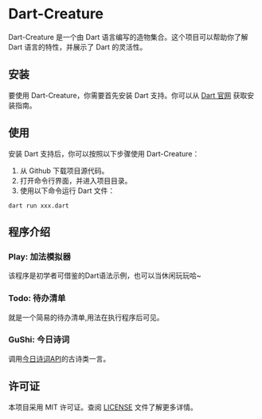 # Dart-Creature

Dart-Creature 是一个由 Dart 语言编写的造物集合。这个项目可以帮助你了解 Dart 语言的特性，并展示了 Dart 的灵活性。

## 安装

要使用 Dart-Creature，你需要首先安装 Dart 支持。你可以从 [Dart 官网](https://dart.dev/get-dart) 获取安装指南。

## 使用

安装 Dart 支持后，你可以按照以下步骤使用 Dart-Creature：

1. 从 Github 下载项目源代码。
2. 打开命令行界面，并进入项目目录。
3. 使用以下命令运行 Dart 文件：
```
dart run xxx.dart
```

## 程序介绍

### Play: 加法模拟器

该程序是初学者可借鉴的Dart语法示例，也可以当休闲玩玩哈~

### Todo: 待办清单

就是一个简易的待办清单,用法在执行程序后可见。

### GuShi: 今日诗词

调用[今日诗词API](https://v1.jinrishici.com/all.txt)的古诗类一言。

## 许可证

本项目采用 MIT 许可证。查阅 [LICENSE](LICENSE) 文件了解更多详情。
